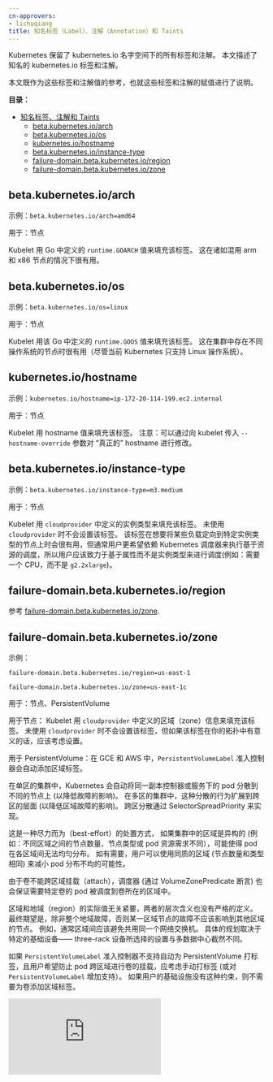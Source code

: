 ```yaml
---
cn-approvers:
- lichuqiang
title: 知名标签（Label）、注解（Annotation）和 Taints
---
```




Kubernetes 保留了 kubernetes.io 名字空间下的所有标签和注解。 本文描述了知名的
kubernetes.io 标签和注解。

本文既作为这些标签和注解值的参考，也就这些标签和注解的赋值进行了说明。


**目录：**


- [知名标签、注解和 Taints](#well-known-labels-annotations-and-taints)
  - [beta.kubernetes.io/arch](#betakubernetesioarch)
  - [beta.kubernetes.io/os](#betakubernetesioos)
  - [kubernetes.io/hostname](#kubernetesiohostname)
  - [beta.kubernetes.io/instance-type](#betakubernetesioinstance-type)
  - [failure-domain.beta.kubernetes.io/region](#failure-domainbetakubernetesioregion)
  - [failure-domain.beta.kubernetes.io/zone](#failure-domainbetakubernetesiozone)





## beta.kubernetes.io/arch

示例：`beta.kubernetes.io/arch=amd64`

用于：节点

Kubelet 用 Go 中定义的 `runtime.GOARCH` 值来填充该标签。 这在诸如混用 arm 和 x86 节点的情况下很有用。


## beta.kubernetes.io/os

示例：`beta.kubernetes.io/os=linux`

用于：节点

Kubelet 用该 Go 中定义的 `runtime.GOOS` 值来填充该标签。 这在集群中存在不同操作系统的节点时很有用（尽管当前 Kubernetes 只支持 Linux 操作系统）。


## kubernetes.io/hostname

示例：`kubernetes.io/hostname=ip-172-20-114-199.ec2.internal`

用于：节点

Kubelet 用 hostname 值来填充该标签。 注意：可以通过向 kubelet 传入 `--hostname-override`
参数对 “真正的” hostname 进行修改。


## beta.kubernetes.io/instance-type

示例：`beta.kubernetes.io/instance-type=m3.medium`

用于：节点

Kubelet 用 `cloudprovider` 中定义的实例类型来填充该标签。 未使用 `cloudprovider` 时不会设置该标签。
该标签在想要将某些负载定向到特定实例类型的节点上时会很有用，但通常用户更希望依赖 Kubernetes 调度器来执行基于资源的调度，所以用户应该致力于基于属性而不是实例类型来进行调度(例如：需要一个 CPU，而不是 `g2.2xlarge`)。



## failure-domain.beta.kubernetes.io/region

参考 [failure-domain.beta.kubernetes.io/zone](#failure-domainbetakubernetesiozone).


## failure-domain.beta.kubernetes.io/zone

示例：

`failure-domain.beta.kubernetes.io/region=us-east-1`

`failure-domain.beta.kubernetes.io/zone=us-east-1c`

用于：节点、PersistentVolume

用于节点： Kubelet 用 `cloudprovider` 中定义的区域（zone）信息来填充该标签。 未使用 `cloudprovider` 时不会设置该标签，但如果该标签在你的拓扑中有意义的话，应该考虑设置。


用于 PersistentVolume：在 GCE 和 AWS 中，`PersistentVolumeLabel` 准入控制器会自动添加区域标签。


在单区的集群中，Kubernetes 会自动将同一副本控制器或服务下的 pod 分散到不同的节点上 (以降低故障的影响)。 在多区的集群中，这种分散的行为扩展到跨区的层面 (以降低区域故障的影响)。 跨区分散通过 SelectorSpreadPriority 来实现。


这是一种尽力而为（best-effort）的处置方式， 如果集群中的区域是异构的 (例如：不同区域之间的节点数量、节点类型或 pod 资源需求不同），可能使得 pod 在各区域间无法均匀分布。 如有需要，用户可以使用同质的区域 (节点数量和类型相同) 来减小 pod 分布不均的可能性。


由于卷不能跨区域挂载（attach），调度器 (通过 VolumeZonePredicate 断言) 也会保证需要特定卷的 pod 被调度到卷所在的区域中。


区域和地域（region）的实际值无关紧要，两者的层次含义也没有严格的定义。 最终期望是，除非整个地域故障，否则某一区域节点的故障不应该影响到其他区域的节点。 例如，通常区域间应该避免共用同一个网络交换机。 具体的规划取决于特定的基础设备—— three-rack 设备所选择的设置与多数据中心截然不同。


如果 `PersistentVolumeLabel` 准入控制器不支持自动为 PersistentVolume 打标签，且用户希望防止 pod
跨区域进行卷的挂载，应考虑手动打标签 (或对 `PersistentVolumeLabel` 增加支持）。 如果用户的基础设施没有这种约束，则不需要为卷添加区域标签。







[![分析](https://kubernetes-site.appspot.com/UA-36037335-10/GitHub/docs/api-reference/labels-annotations-taints.md?pixel)]()

